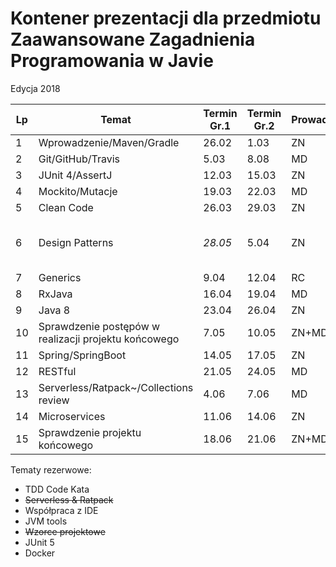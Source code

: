 # Kontener prezentacji dla przedmiotu Zaawansowane Zagadnienia Programowania w Javie
Edycja 2018

Lp | Temat | Termin Gr.1 |Termin Gr.2 | Prowadzący | Uwagi
--- | --- | --- | --- | --- | --- 
1 | Wprowadzenie/Maven/Gradle | 26.02 | 1.03 | ZN | 
2 | Git/GitHub/Travis | 5.03 |  8.08 | MD | 
3 | JUnit 4/AssertJ | 12.03 | 15.03 | ZN | 
4 | Mockito/Mutacje | 19.03 | 22.03 | MD |
5 | Clean Code | 26.03 | 29.03 | ZN |
6 | Design Patterns | *28.05* | 5.04 | ZN | Przerwa świąteczna + Boże Ciało 
7 | Generics | 9.04 | 12.04 | RC | 
8 | RxJava | 16.04 | 19.04 | MD | 
9 | Java 8 | 23.04 | 26.04 | ZN | 
10| Sprawdzenie postępów w realizacji projektu końcowego | 7.05 | 10.05 | ZN+MD |
11| Spring/SpringBoot | 14.05| 17.05 | ZN | 
12| RESTful | 21.05 | 24.05 | MD | 
13| Serverless/Ratpack~/Collections review | 4.06 | 7.06 | MD | 
14| Microservices | 11.06 | 14.06 | ZN | 
15| Sprawdzenie projektu końcowego | 18.06 | 21.06 | ZN+MD | 


Tematy rezerwowe:
- TDD Code Kata
- ~~Serverless & Ratpack~~
- Współpraca z IDE
- JVM tools
- ~~Wzorce projektowe~~
- JUnit 5
- Docker
